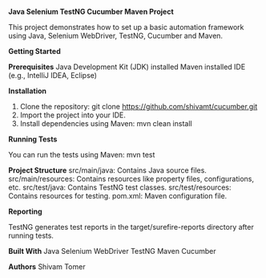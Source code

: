 **Java Selenium TestNG Cucumber Maven Project**

This project demonstrates how to set up a basic automation framework using Java, Selenium WebDriver, TestNG, Cucumber and Maven.

**Getting Started**

**Prerequisites**
Java Development Kit (JDK) installed
Maven installed
IDE (e.g., IntelliJ IDEA, Eclipse)

**Installation**

1. Clone the repository:
    git clone https://github.com/shivamt/cucumber.git
2. Import the project into your IDE.
3. Install dependencies using Maven:
    mvn clean install

**Running Tests**

You can run the tests using Maven:
mvn test

**Project Structure**
src/main/java: Contains Java source files.
src/main/resources: Contains resources like property files, configurations, etc.
src/test/java: Contains TestNG test classes.
src/test/resources: Contains resources for testing.
pom.xml: Maven configuration file.

**Reporting**

TestNG generates test reports in the target/surefire-reports directory after running tests.

**Built With**
Java
Selenium WebDriver
TestNG
Maven
Cucumber

**Authors**
Shivam Tomer











